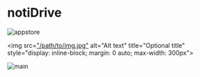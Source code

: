# notiDrive 
![appstore](https://github.com/nbalamur03/notiDrive-Unity/assets/90981845/2163e614-d5fa-460e-b26d-94182d13696d)

<img
  src=["/path/to/img.jpg"](https://github.com/nbalamur03/notiDrive-Unity/assets/90981845/2163e614-d5fa-460e-b26d-94182d13696d)
  alt="Alt text"
  title="Optional title"
  style="display: inline-block; margin: 0 auto; max-width: 300px">
  
![main](https://github.com/nbalamur03/notiDrive-Unity/assets/90981845/27da8faf-d15c-4c8f-a5fc-12b79e891d00)
